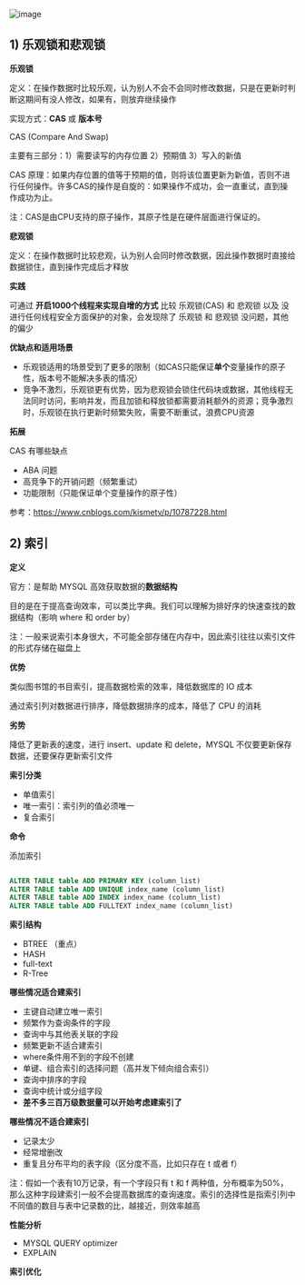 ![image](https://user-images.githubusercontent.com/83901620/127632240-36d87179-f0d2-4b52-9a4c-09235642fd12.png)



## 1) 乐观锁和悲观锁

**乐观锁**

定义：在操作数据时比较乐观，认为别人不会不会同时修改数据，只是在更新时判断这期间有没人修改，如果有，则放弃继续操作

实现方式：**CAS** 或 **版本号**

CAS (Compare And Swap) 

主要有三部分：1）需要读写的内存位置  2）预期值  3）写入的新值

CAS 原理：如果内存位置的值等于预期的值，则将该位置更新为新值，否则不进行任何操作。许多CAS的操作是自旋的：如果操作不成功，会一直重试，直到操作成功为止。

注：CAS是由CPU支持的原子操作，其原子性是在硬件层面进行保证的。

**悲观锁**

定义：在操作数据时比较悲观，认为别人会同时修改数据，因此操作数据时直接给数据锁住，直到操作完成后才释放


**实践**

可通过 **开启1000个线程来实现自增的方式** 比较 乐观锁(CAS) 和 悲观锁 以及 没进行任何线程安全方面保护的对象，会发现除了 乐观锁 和 悲观锁 没问题，其他的偏少

**优缺点和适用场景**

- 乐观锁适用的场景受到了更多的限制（如CAS只能保证**单个**变量操作的原子性，版本号不能解决多表的情况）
- 竞争不激烈，乐观锁更有优势，因为悲观锁会锁住代码块或数据，其他线程无法同时访问，影响并发，而且加锁和释放锁都需要消耗额外的资源；竞争激烈时，乐观锁在执行更新时频繁失败，需要不断重试，浪费CPU资源

**拓展**

CAS 有哪些缺点

- ABA 问题
- 高竞争下的开销问题（频繁重试）
- 功能限制（只能保证单个变量操作的原子性）

参考：https://www.cnblogs.com/kismetv/p/10787228.html


## 2) 索引

**定义**

官方：是帮助 MYSQL 高效获取数据的**数据结构**

目的是在于提高查询效率，可以类比字典。我们可以理解为排好序的快速查找的数据结构（影响 where 和 order by）

注：一般来说索引本身很大，不可能全部存储在内存中，因此索引往往以索引文件的形式存储在磁盘上

**优势**

类似图书馆的书目索引，提高数据检索的效率，降低数据库的 IO 成本

通过索引列对数据进行排序，降低数据排序的成本，降低了 CPU 的消耗

**劣势**

降低了更新表的速度，进行 insert、update 和 delete，MYSQL 不仅要更新保存数据，还要保存更新索引文件

**索引分类**

- 单值索引
- 唯一索引：索引列的值必须唯一
- 复合索引

**命令**

添加索引

``` sql

ALTER TABLE table ADD PRIMARY KEY (column_list)
ALTER TABLE table ADD UNIQUE index_name (column_list)
ALTER TABLE table ADD INDEX index_name (column_list)
ALTER TABLE table ADD FULLTEXT index_name (column_list)

```

**索引结构**

- BTREE （重点）
- HASH
- full-text
- R-Tree

**哪些情况适合建索引**

- 主键自动建立唯一索引
- 频繁作为查询条件的字段
- 查询中与其他表关联的字段
- 频繁更新不适合建索引
- where条件用不到的字段不创建
- 单键、组合索引的选择问题（高并发下倾向组合索引）
- 查询中排序的字段
- 查询中统计或分组字段
- **差不多三百万级数据量可以开始考虑建索引了**

**哪些情况不适合建索引**

- 记录太少
- 经常增删改
- 重复且分布平均的表字段（区分度不高，比如只存在 t 或者 f）

注：假如一个表有10万记录，有一个字段只有 t 和 f 两种值，分布概率为50%，那么这种字段建索引一般不会提高数据库的查询速度。索引的选择性是指索引列中不同值的数目与表中记录数的比，越接近，则效率越高

**性能分析**

- MYSQL QUERY optimizer
- EXPLAIN  

**索引优化**
